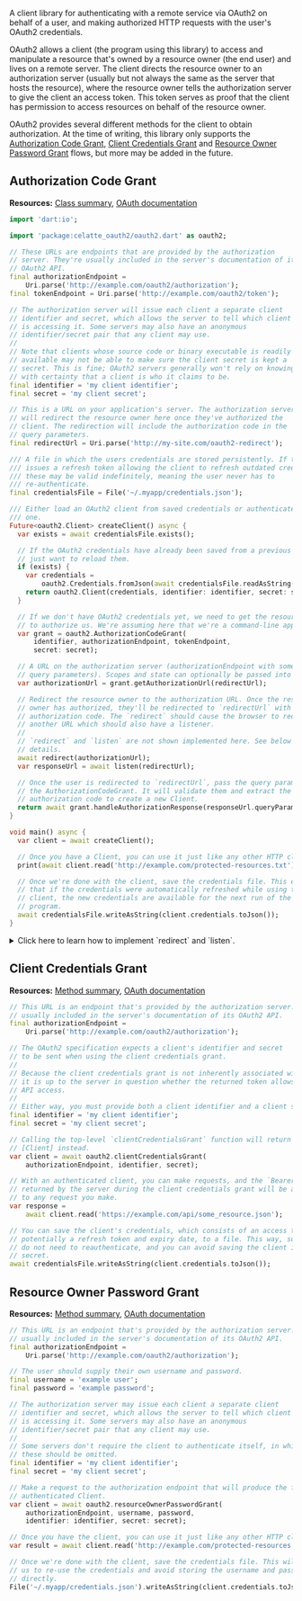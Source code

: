 A client library for authenticating with a remote service via OAuth2 on behalf
of a user, and making authorized HTTP requests with the user's OAuth2
credentials.

OAuth2 allows a client (the program using this library) to access and manipulate
a resource that's owned by a resource owner (the end user) and lives on a remote
server. The client directs the resource owner to an authorization server
(usually but not always the same as the server that hosts the resource), where
the resource owner tells the authorization server to give the client an access
token. This token serves as proof that the client has permission to access
resources on behalf of the resource owner.

OAuth2 provides several different methods for the client to obtain
authorization. At the time of writing, this library only supports the
[Authorization Code Grant][authorizationCodeGrantSection],
[Client Credentials Grant][clientCredentialsGrantSection] and
[Resource Owner Password Grant][resourceOwnerPasswordGrantSection] flows, but
more may be added in the future.

## Authorization Code Grant

**Resources:** [Class summary][authorizationCodeGrantMethod],
[OAuth documentation][authorizationCodeGrantDocs]

```dart
import 'dart:io';

import 'package:celatte_oauth2/oauth2.dart' as oauth2;

// These URLs are endpoints that are provided by the authorization
// server. They're usually included in the server's documentation of its
// OAuth2 API.
final authorizationEndpoint =
    Uri.parse('http://example.com/oauth2/authorization');
final tokenEndpoint = Uri.parse('http://example.com/oauth2/token');

// The authorization server will issue each client a separate client
// identifier and secret, which allows the server to tell which client
// is accessing it. Some servers may also have an anonymous
// identifier/secret pair that any client may use.
//
// Note that clients whose source code or binary executable is readily
// available may not be able to make sure the client secret is kept a
// secret. This is fine; OAuth2 servers generally won't rely on knowing
// with certainty that a client is who it claims to be.
final identifier = 'my client identifier';
final secret = 'my client secret';

// This is a URL on your application's server. The authorization server
// will redirect the resource owner here once they've authorized the
// client. The redirection will include the authorization code in the
// query parameters.
final redirectUrl = Uri.parse('http://my-site.com/oauth2-redirect');

/// A file in which the users credentials are stored persistently. If the server
/// issues a refresh token allowing the client to refresh outdated credentials,
/// these may be valid indefinitely, meaning the user never has to
/// re-authenticate.
final credentialsFile = File('~/.myapp/credentials.json');

/// Either load an OAuth2 client from saved credentials or authenticate a new
/// one.
Future<oauth2.Client> createClient() async {
  var exists = await credentialsFile.exists();

  // If the OAuth2 credentials have already been saved from a previous run, we
  // just want to reload them.
  if (exists) {
    var credentials =
        oauth2.Credentials.fromJson(await credentialsFile.readAsString());
    return oauth2.Client(credentials, identifier: identifier, secret: secret);
  }

  // If we don't have OAuth2 credentials yet, we need to get the resource owner
  // to authorize us. We're assuming here that we're a command-line application.
  var grant = oauth2.AuthorizationCodeGrant(
      identifier, authorizationEndpoint, tokenEndpoint,
      secret: secret);

  // A URL on the authorization server (authorizationEndpoint with some additional
  // query parameters). Scopes and state can optionally be passed into this method.
  var authorizationUrl = grant.getAuthorizationUrl(redirectUrl);

  // Redirect the resource owner to the authorization URL. Once the resource
  // owner has authorized, they'll be redirected to `redirectUrl` with an
  // authorization code. The `redirect` should cause the browser to redirect to
  // another URL which should also have a listener.
  //
  // `redirect` and `listen` are not shown implemented here. See below for the
  // details.
  await redirect(authorizationUrl);
  var responseUrl = await listen(redirectUrl);

  // Once the user is redirected to `redirectUrl`, pass the query parameters to
  // the AuthorizationCodeGrant. It will validate them and extract the
  // authorization code to create a new Client.
  return await grant.handleAuthorizationResponse(responseUrl.queryParameters);
}

void main() async {
  var client = await createClient();

  // Once you have a Client, you can use it just like any other HTTP client.
  print(await client.read('http://example.com/protected-resources.txt'));

  // Once we're done with the client, save the credentials file. This ensures
  // that if the credentials were automatically refreshed while using the
  // client, the new credentials are available for the next run of the
  // program.
  await credentialsFile.writeAsString(client.credentials.toJson());
}
```

<details>
  <summary>Click here to learn how to implement `redirect` and `listen`.</summary>

--------------------------------------------------------------------------------

There is not a universal example for implementing `redirect` and `listen`,
because different options exist for each platform.

For Flutter apps, there's two popular approaches:

1.  Launch a browser using [url_launcher][] and listen for a redirect using
    [uni_links][].

    ```dart
      if (await canLaunch(authorizationUrl.toString())) {
        await launch(authorizationUrl.toString()); }

      // ------- 8< -------

      final linksStream = getLinksStream().listen((Uri uri) async {
       if (uri.toString().startsWith(redirectUrl)) {
         responseUrl = uri;
       }
     });
    ```

1.  Launch a WebView inside the app and listen for a redirect using
    [webview_flutter][].

    ```dart
      WebView(
        javascriptMode: JavascriptMode.unrestricted,
        initialUrl: authorizationUrl.toString(),
        navigationDelegate: (navReq) {
          if (navReq.url.startsWith(redirectUrl)) {
            responseUrl = Uri.parse(navReq.url);
            return NavigationDecision.prevent;
          }
          return NavigationDecision.navigate;
        },
        // ------- 8< -------
      );
    ```

For Dart apps, the best approach depends on the available options for accessing
a browser. In general, you'll need to launch the authorization URL through the
client's browser and listen for the redirect URL.
</details>

## Client Credentials Grant

**Resources:** [Method summary][clientCredentialsGrantMethod],
[OAuth documentation][clientCredentialsGrantDocs]

```dart
// This URL is an endpoint that's provided by the authorization server. It's
// usually included in the server's documentation of its OAuth2 API.
final authorizationEndpoint =
    Uri.parse('http://example.com/oauth2/authorization');

// The OAuth2 specification expects a client's identifier and secret
// to be sent when using the client credentials grant.
//
// Because the client credentials grant is not inherently associated with a user,
// it is up to the server in question whether the returned token allows limited
// API access.
//
// Either way, you must provide both a client identifier and a client secret:
final identifier = 'my client identifier';
final secret = 'my client secret';

// Calling the top-level `clientCredentialsGrant` function will return a
// [Client] instead.
var client = await oauth2.clientCredentialsGrant(
    authorizationEndpoint, identifier, secret);

// With an authenticated client, you can make requests, and the `Bearer` token
// returned by the server during the client credentials grant will be attached
// to any request you make.
var response =
    await client.read('https://example.com/api/some_resource.json');

// You can save the client's credentials, which consists of an access token, and
// potentially a refresh token and expiry date, to a file. This way, subsequent runs
// do not need to reauthenticate, and you can avoid saving the client identifier and
// secret.
await credentialsFile.writeAsString(client.credentials.toJson());
```

## Resource Owner Password Grant

**Resources:** [Method summary][resourceOwnerPasswordGrantMethod],
[OAuth documentation][resourceOwnerPasswordGrantDocs]

```dart
// This URL is an endpoint that's provided by the authorization server. It's
// usually included in the server's documentation of its OAuth2 API.
final authorizationEndpoint =
    Uri.parse('http://example.com/oauth2/authorization');

// The user should supply their own username and password.
final username = 'example user';
final password = 'example password';

// The authorization server may issue each client a separate client
// identifier and secret, which allows the server to tell which client
// is accessing it. Some servers may also have an anonymous
// identifier/secret pair that any client may use.
//
// Some servers don't require the client to authenticate itself, in which case
// these should be omitted.
final identifier = 'my client identifier';
final secret = 'my client secret';

// Make a request to the authorization endpoint that will produce the fully
// authenticated Client.
var client = await oauth2.resourceOwnerPasswordGrant(
    authorizationEndpoint, username, password,
    identifier: identifier, secret: secret);

// Once you have the client, you can use it just like any other HTTP client.
var result = await client.read('http://example.com/protected-resources.txt');

// Once we're done with the client, save the credentials file. This will allow
// us to re-use the credentials and avoid storing the username and password
// directly.
File('~/.myapp/credentials.json').writeAsString(client.credentials.toJson());
```

[authorizationCodeGrantDocs]: https://oauth.net/2/grant-types/authorization-code/
[authorizationCodeGrantMethod]: https://pub.dev/documentation/oauth2/latest/oauth2/AuthorizationCodeGrant-class.html
[authorizationCodeGrantSection]: #authorization-code-grant
[clientCredentialsGrantDocs]: https://oauth.net/2/grant-types/client-credentials/
[clientCredentialsGrantMethod]: https://pub.dev/documentation/oauth2/latest/oauth2/clientCredentialsGrant.html
[clientCredentialsGrantSection]: #client-credentials-grant
[resourceOwnerPasswordGrantDocs]: https://oauth.net/2/grant-types/password/
[resourceOwnerPasswordGrantMethod]: https://pub.dev/documentation/oauth2/latest/oauth2/resourceOwnerPasswordGrant.html
[resourceOwnerPasswordGrantSection]: #resource-owner-password-grant
[uni_links]: https://pub.dev/packages/uni_links
[url_launcher]: https://pub.dev/packages/url_launcher
[webview_flutter]: https://pub.dev/packages/webview_flutter
